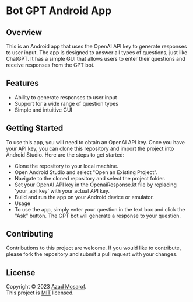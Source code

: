 <h1>Bot GPT Android App</h1>

## Overview
<p>This is an Android app that uses the OpenAI API key to generate responses to user input. The app is designed to answer all types of questions, just like ChatGPT. 
It has a simple GUI that allows users to enter their questions and receive responses from the GPT bot.</p>

## Features
- Ability to generate responses to user input
- Support for a wide range of question types
- Simple and intuitive GUI

## Getting Started
To use this app, you will need to obtain an OpenAI API key. Once you have your API key, you can clone this repository and import the project into Android 
Studio. Here are the steps to get started:

- Clone the repository to your local machine.
- Open Android Studio and select "Open an Existing Project".
- Navigate to the cloned repository and select the project folder.
- Set your OpenAI API key in the OpenaiResponse.kt file by replacing 'your_api_key' with your actual API key.
- Build and run the app on your Android device or emulator.
- Usage
- To use the app, simply enter your question in the text box and click the "Ask" button. The GPT bot will generate a response to your question.

## Contributing
Contributions to this project are welcome. If you would like to contribute, please fork the repository and submit a pull request with your changes.

## License
Copyright © 2023 [Azad Mosarof](https://github.com/Azad-mosarof).<br />
This project is [MIT](https://github.com/Azad-mosarof/E_SHOP/blob/5729e60c33c367888dda1e84d08dc9efa89932c7/LICENSE.md) licensed.
